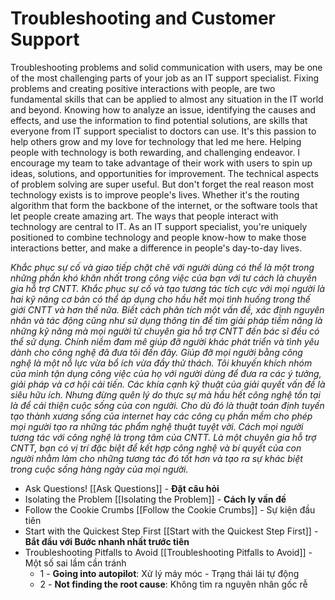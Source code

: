 
# Troubleshooting and Customer Support

Troubleshooting problems and solid communication with users, may be one of the most challenging parts of your job as an IT support specialist. Fixing problems and creating positive interactions with people, are two fundamental skills that can be applied to almost any situation in the IT world and beyond. Knowing how to analyze an issue, identifying the causes and effects, and use the information to find potential solutions, are skills that everyone from IT support specialist to doctors can use. It's this passion to help others grow and my love for technology that led me here. Helping people with technology is both rewarding, and challenging endeavor. I encourage my team to take advantage of their work with users to spin up ideas, solutions, and opportunities for improvement. The technical aspects of problem solving are super useful. But don't forget the real reason most technology exists is to improve people's lives. Whether it's the routing algorithm that form the backbone of the internet, or the software tools that let people create amazing art. The ways that people interact with technology are central to IT. As an IT support specialist, you're uniquely positioned to combine technology and people know-how to make those interactions better, and make a difference in people's day-to-day lives.

*Khắc phục sự cố và giao tiếp chặt chẽ với người dùng có thể là một trong những phần khó khăn nhất trong công việc của bạn với tư cách là chuyên gia hỗ trợ CNTT. Khắc phục sự cố và tạo tương tác tích cực với mọi người là hai kỹ năng cơ bản có thể áp dụng cho hầu hết mọi tình huống trong thế giới CNTT và hơn thế nữa. Biết cách phân tích một vấn đề, xác định nguyên nhân và tác động cũng như sử dụng thông tin để tìm giải pháp tiềm năng là những kỹ năng mà mọi người từ chuyên gia hỗ trợ CNTT đến bác sĩ đều có thể sử dụng. Chính niềm đam mê giúp đỡ người khác phát triển và tình yêu dành cho công nghệ đã đưa tôi đến đây. Giúp đỡ mọi người bằng công nghệ là một nỗ lực vừa bổ ích vừa đầy thử thách. Tôi khuyến khích nhóm của mình tận dụng công việc của họ với người dùng để đưa ra các ý tưởng, giải pháp và cơ hội cải tiến. Các khía cạnh kỹ thuật của giải quyết vấn đề là siêu hữu ích. Nhưng đừng quên lý do thực sự mà hầu hết công nghệ tồn tại là để cải thiện cuộc sống của con người. Cho dù đó là thuật toán định tuyến tạo thành xương sống của internet hay các công cụ phần mềm cho phép mọi người tạo ra những tác phẩm nghệ thuật tuyệt vời. Cách mọi người tương tác với công nghệ là trọng tâm của CNTT. Là một chuyên gia hỗ trợ CNTT, bạn có vị trí đặc biệt để kết hợp công nghệ và bí quyết của con người nhằm làm cho những tương tác đó tốt hơn và tạo ra sự khác biệt trong cuộc sống hàng ngày của mọi người.*

- Ask Questions! [[Ask Questions]] - **Đặt câu hỏi**
- Isolating the Problem [[Isolating the Problem]] - **Cách ly vấn đề**
- Follow the Cookie Crumbs [[Follow the Cookie Crumbs]] - Sự kiện đầu tiên
- Start with the Quickest Step First [[Start with the Quickest Step First]] - **Bắt đầu với Bước nhanh nhất trước tiên**
- Troubleshooting Pitfalls to Avoid [[Troubleshooting Pitfalls to Avoid]] - Một số sai lầm cần tránh
	- 1 - **Going into autopilot**: Xử lý máy móc - Trạng thái lái tự động
	- 2 - **Not finding the root cause**: Không tìm ra nguyên nhân gốc rễ

